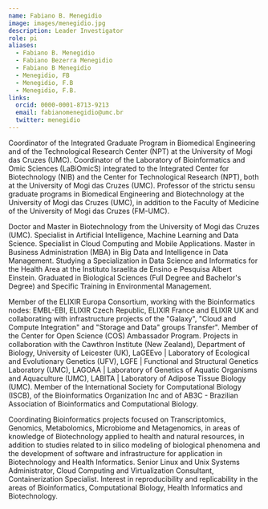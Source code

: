 ```yaml
---
name: Fabiano B. Menegidio
image: images/menegidio.jpg
description: Leader Investigator
role: pi
aliases:
  - Fabiano B. Menegidio
  - Fabiano Bezerra Menegidio
  - Fabiano B Menegidio
  - Menegidio, FB
  - Menegidio, F.B
  - Menegidio, F.B.
links:
  orcid: 0000-0001-8713-9213
  email: fabianomenegidio@umc.br
  twitter: menegidio
---
```


Coordinator of the Integrated Graduate Program in Biomedical Engineering and of the Technological Research Center (NPT) at the University of Mogi das Cruzes (UMC). Coordinator of the Laboratory of Bioinformatics and Omic Sciences (LaBiOmicS) integrated to the Integrated Center for Biotechnology (NIB) and the Center for Technological Research (NPT), both at the University of Mogi das Cruzes (UMC). Professor of the strictu sensu graduate programs in Biomedical Engineering and Biotechnology at the University of Mogi das Cruzes (UMC), in addition to the Faculty of Medicine of the University of Mogi das Cruzes (FM-UMC). 

Doctor and Master in Biotechnology from the University of Mogi das Cruzes (UMC). Specialist in Artificial Intelligence, Machine Learning and Data Science. Specialist in Cloud Computing and Mobile Applications. Master in Business Administration (MBA) in Big Data and Intelligence in Data Management. Studying a Specialization in Data Science and Informatics for the Health Area at the Instituto Israelita de Ensino e Pesquisa Albert Einstein. Graduated in Biological Sciences (Full Degree and Bachelor's Degree) and Specific Training in Environmental Management. 

Member of the ELIXIR Europa Consortium, working with the Bioinformatics nodes: EMBL-EBI, ELIXIR Czech Republic, ELIXIR France and ELIXIR UK and collaborating with infrastructure projects of the "Galaxy", "Cloud and Compute Integration" and "Storage and Data" groups Transfer". Member of the Center for Open Science (COS) Ambassador Program. Projects in collaboration with the Cawthron Institute (New Zealand), Department of Biology, University of Leicester (UK), LaGEEvo | Laboratory of Ecological and Evolutionary Genetics (UFV), LGFE | Functional and Structural Genetics Laboratory (UMC), LAGOAA | Laboratory of Genetics of Aquatic Organisms and Aquaculture (UMC), LABITA | Laboratory of Adipose Tissue Biology (UMC). Member of the International Society for Computational Biology (ISCB), of the Bioinformatics Organization Inc and of AB3C - Brazilian Association of Bioinformatics and Computational Biology. 

Coordinating Bioinformatics projects focused on Transcriptomics, Genomics, Metabolomics, Microbiome and Metagenomics, in areas of knowledge of Biotechnology applied to health and natural resources, in addition to studies related to in silico modeling of biological phenomena and the development of software and infrastructure for application in Biotechnology and Health Informatics. Senior Linux and Unix Systems Administrator, Cloud Computing and Virtualization Consultant, Containerization Specialist. Interest in reproducibility and replicability in the areas of Bioinformatics, Computational Biology, Health Informatics and Biotechnology.
